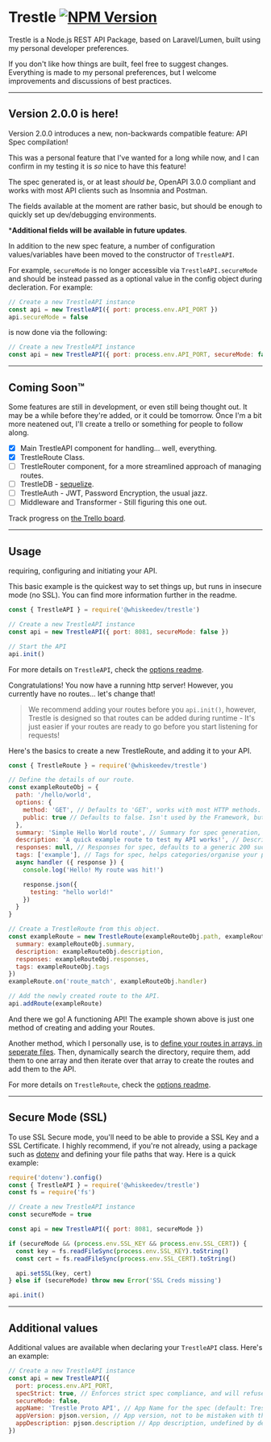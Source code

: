 # Trestle [![NPM Version](https://img.shields.io/npm/v/@whiskeedev/trestle.svg?style=flat-square)](https://www.npmjs.com/package/@whiskeedev/trestle)
Trestle is a Node.js REST API Package, based on Laravel/Lumen, built using my personal developer preferences.

If you don't like how things are built, feel free to suggest changes. Everything is made to my personal preferences, but I welcome improvements and discussions of best practices.

---

## **Version 2.0.0 is here!**
Version 2.0.0 introduces a new, non-backwards compatible feature: API Spec compilation!

This was a personal feature that I've wanted for a long while now, and I can confirm in my testing it is _so_ nice to have this feature!

The spec generated is, or at least _should be_, OpenAPI 3.0.0 compliant and works with most API clients such as Insomnia and Postman.

The fields available at the moment are rather basic, but should be enough to quickly set up dev/debugging environments.

\***Additional fields will be available in future updates**.

In addition to the new spec feature, a number of configuration values/variables have been moved to the constructor of `TrestleAPI`.

For example, `secureMode` is no longer accessible via `TrestleAPI.secureMode` and should be instead passed as a optional value in the config object during decleration. For example:
```javascript
// Create a new TrestleAPI instance
const api = new TrestleAPI({ port: process.env.API_PORT })
api.secureMode = false
```
is now done via the following:
```javascript
// Create a new TrestleAPI instance
const api = new TrestleAPI({ port: process.env.API_PORT, secureMode: false })
```
---

## Coming Soon™
Some features are still in development, or even still being thought out. It may be a while before they're added, or it could be tomorrow. Once I'm a bit more neatened out, I'll create a trello or something for people to follow along.

- [x] Main TrestleAPI component for handling... well, everything.
- [x] TrestleRoute Class.
- [ ] TrestleRouter component, for a more streamlined approach of managing routes.
- [ ] TrestleDB - [sequelize](https://www.npmjs.com/package/sequelize).
- [ ] TrestleAuth - JWT, Password Encryption, the usual jazz.
- [ ] Middleware and Transformer - Still figuring this one out.

Track progress on [the Trello board](https://trello.com/b/ANKeEOV8/trestle).

---

## Usage
requiring, configuring and initiating your API.

This basic example is the quickest way to set things up, but runs in insecure mode (no SSL). You can find more information further in the readme.
```javascript
const { TrestleAPI } = require('@whiskeedev/trestle')

// Create a new TrestleAPI instance
const api = new TrestleAPI({ port: 8081, secureMode: false })

// Start the API
api.init()
```

For more details on `TrestleAPI`, check the [options readme](/classes/TrestleAPI/options.md).

Congratulations! You now have a running http server! However, you currently have no routes... let's change that!

> We recommend adding your routes before you `api.init()`, however, Trestle is designed so that routes can be added during runtime - It's just easier if your routes are ready to go before you start listening for requests!

Here's the basics to create a new TrestleRoute, and adding it to your API.
```javascript
const { TrestleRoute } = require('@whiskeedev/trestle')

// Define the details of our route.
const exampleRouteObj = {
  path: '/hello/world',
  options: {
    method: 'GET', // Defaults to 'GET', works with most HTTP methods.
    public: true // Defaults to false. Isn't used by the Framework, but useful when defining beforeRoute functions.
  },
  summary: 'Simple Hello World route', // Summary for spec generation, required if specStrict is true
  description: 'A quick example route to test my API works!', // Description for spec, optional
  responses: null, // Responses for spec, defaults to a generic 200 success - See Swagger/OpenAPI for more information.
  tags: ['example'], // Tags for spec, helps categories/organise your paths/operations, depending on software.
  async handler ({ response }) {
    console.log('Hello! My route was hit!')

    response.json({
      testing: "hello world!"
    })
  }
}

// Create a TrestleRoute from this object.
const exampleRoute = new TrestleRoute(exampleRouteObj.path, exampleRouteObj.options, {
  summary: exampleRouteObj.summary,
  description: exampleRouteObj.description,
  responses: exampleRouteObj.responses,
  tags: exampleRouteObj.tags
})
exampleRoute.on('route_match', exampleRouteObj.handler)

// Add the newly created route to the API.
api.addRoute(exampleRoute)
```

And there we go! A functioning API! The example shown above is just one method of creating and adding your Routes.

Another method, which I personally use, is to [define your routes in arrays, in seperate files](/examples/01_serverWithRouting). Then, dynamically search the directory,
require them, add them to one array and then iterate over that array to create the routes and add them to the API.

For more details on `TrestleRoute`, check the [options readme](/classes/TrestleRoute/options.md).

---

## Secure Mode (SSL)

To use SSL Secure mode, you'll need to be able to provide a SSL Key and a SSL Certificate.
I highly recommend, if you're not already, using a package such as [dotenv](https://www.npmjs.com/package/dotenv) and defining your file paths that way. Here is a quick example:
```javascript
require('dotenv').config()
const { TrestleAPI } = require('@whiskeedev/trestle')
const fs = require('fs')

// Create a new TrestleAPI instance
const secureMode = true

const api = new TrestleAPI({ port: 8081, secureMode })

if (secureMode && (process.env.SSL_KEY && process.env.SSL_CERT)) {
  const key = fs.readFileSync(process.env.SSL_KEY).toString()
  const cert = fs.readFileSync(process.env.SSL_CERT).toString()

  api.setSSL(key, cert)
} else if (secureMode) throw new Error('SSL Creds missing')

api.init()
```
---

## Additional values

Additional values are available when declaring your `TrestleAPI` class. Here's an example:
```javascript
// Create a new TrestleAPI instance
const api = new TrestleAPI({
  port: process.env.API_PORT,
  specStrict: true, // Enforces strict spec compliance, and will refuse to start if non-compliant.
  secureMode: false,
  appName: 'Trestle Proto API', // App Name for the spec (default: Trestle API)
  appVersion: pjson.version, // App version, not to be mistaken with the framework version (default: 1.0.0)
  appDescription: pjson.description // App description, undefined by default.
})
```